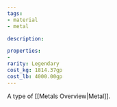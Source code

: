 ```yaml
---
tags:
- material
- metal

description: 

properties:
- 
rarity: Legendary
cost_kg: 1814.37gp
cost_lb: 4000.00gp
---
```

A type of [[Metals Overview|Metal]]. 
